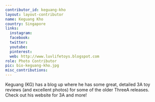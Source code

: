 ```yaml
---
contributor_id: keguang-kho
layout: layout-contributor
name: Keguang Kho
country: Singapore
links:
  instagram: 
  facebook:
  twitter: 
  youtube:
  pinterest: 
  web: http://www.luvlifetoys.blogspot.com
role: Photo Contributor
pic: bio-keguang-kho.jpg
misc_contributions:
---
```

Keguang (KG) has a blog up where he has some great, detailed 3A toy reviews (and excellent photos) for some of the older ThreeA releases. Check out his website for 3A and more!